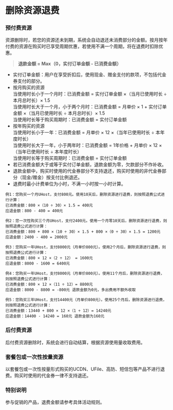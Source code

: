 # 删除资源退费

### 预付费资源 
资源删除时，若您的资源还未到期，系统会自动退还未消费部分的金额。按月按年付费的资源在购买时已享受周期优惠，若使用不满一个周期，将在退费时扣除优惠。

> **退款金额 = Max（0，实付订单金额 - 已消费金额）**

* 实付订单金额：用户在享受折扣后，使用现金、赠金支付的款项，不包括代金券支付的部分。
* 按月购买的资源 <br>
  当使用时长小于一个月时：已消费金额 = 实付订单金额 ×（当月已使用时长 ÷ 本月总时长）× 1.5 <br>
  当使用时长大于一个月，小于两个月时：已消费金额 = 月单价 × 1 + 实付订单金额 ×（当月已使用时长 ÷ 本月总时长）× 1.5 <br>
  当使用时长等于购买周期时：已消费金额 = 实付订单金额
* 按年购买的资源 <br>
  当使用时长小于一年：已消费金额 = 月单价 × 12 ×（当年已使用时长 ÷ 本年度时长）<br>
  当使用时长大于一年，小于两年时：已消费金额 = 1年价格 + 月单价 × 12 ×（当年已使用时长 ÷ 本年度时长）<br>
  当使用时长等于购买周期时：已消费金额 = 实付订单金额
* 若已消费金额大于或等于实付订单金额，退款金额为零，欠款部分不作补收。 
* 退款金额中，购买时使用的代金券部分不支持退还，购买时使用的非代金券部分（现金/赠金）按支付比例退还。
* 退费时最小计费单位为小时，不满一小时按一小时计算。

```
例1：您购买一个月UHost，支付800元。使用10天后，删除资源进行退费，则按照退费公式进行计算：
已消费金额：800 ×（10 ÷ 30）× 1.5 = 400元
应退金额：800 - 400 = 400元
```
```
例2：您一次性购买三个月UHost，支付2400元。使用一个月零10天后，删除资源进行退费，则按照退费公式进行计算：
已消费金额：800 + 800 ×（10 ÷ 30）× 1.5 + 800 ×（0 ÷ 30）× 1.5 = 1200元
应退金额：2400 - 400 = 2000元
```
```
例3：您购买一年UHost，支付8000元（月单价800元）。使用2个月后，删除资源进行退费，则按照退费公式进行计算：
已消费金额：800 × 12 ×（2 ÷ 12） = 1600元
应退金额：8000 - 1600 = 6400元
```
```
例4：您购买一年UHost，支付8000元（月单价800元）。使用11个月后，删除资源进行退费，则按照退费公式进行计算：
已消费金额：800 × 12 ×（11 ÷ 12）= 8800元
应退金额：8000 - 8800 = -800元 退款金额为0元，多出费用不额外收取
```
```
例5：您购买三年UHost，支付14400元（月单价800元）。使用25个月后，删除资源进行退费，则按照退费公式进行计算：
已消费金额：13440 + 800 × 12 ×（1 ÷ 12）= 14240元
应退金额：14400 - 14240 = 160元 退款金额为160元
```

### 后付费资源 
后付费资源删除时，系统会进行自动结算，根据资源使用量收取费用。

### 套餐包或一次性按量资源
以套餐包或一次性按量形式购买的UCDN、UFile、高防、短信包等产品不进行退费。购买时使用的代金券一律不支持退还。

### 特别说明
参与促销的产品，退费金额请参考具体活动规则。
